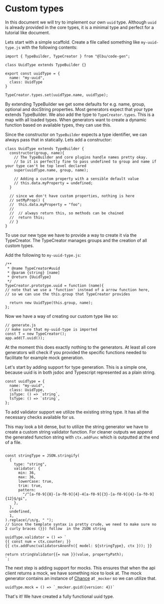 # Custom types

In this document we will try to implement our own `uuid` type. Although `uuid`
is already provided in the core types, it is a minimal type and perfect for a
tutorial like document.

Lets start with a simple scaffold. Create a file called something like
`my-uuid-type.js` with the following contents:

```ecmascript 6
import { TypeBuilder, TypeCreator } from "@lbu/code-gen";

class UuidType extends TypeBuilder {}

export const uuidType = {
  name: "my-uuid",
  class: UuidType
}

TypeCreator.types.set(uuidType.name, uuidType);
```

By extending TypeBuilder we get some defaults for e.g. name, group, optional and
docString properties. Most generators expect that your type extends TypeBuilder.
We also add the type to `TypeCreator.types`. This is a map with all loaded
types. When generators want to create a dynamic function based on available
types, they can use this.

Since the constructor on `TypeBuilder` expects a type identifier, we can always
pass that in statically. Lets add a constructor:

```ecmascript 6
class UuidType extends TypeBuilder {
  constructor(group, name){
    // The TypeBuilder and core plugins handle names pretty okay.
    // So it is perfectly fine to pass undefined to group and name if your type can't be top level declared
    super(uuidType.name, group, name);

    // Adding a custom property with a sensible default value
    // this.data.myProperty = undefined;
  }

  // since we don't have custom properties, nothing is here
  // setMyProp() {
  //  this.data.myProperty = "foo";
  //
  //  // always return this, so methods can be chained
  //  return this;
  // }
}
```

To use our new type we have to provide a way to create it via the TypeCreator.
The TypeCreator manages groups and the creation of all custom types.

Add the following to `my-uuid-type.js`:

```ecmascript 6
/**
 * @name TypeCreator#uuid
 * @param {string} [name]
 * @return {UuidType}
 */
TypeCreator.prototype.uuid = function (name){
// note that we use a 'function' instead of a arrow function here,
// so we can use the this.group that TypeCreator provides

  return new UuidType(this.group, name);
};
```

Now we have a way of creating our custom type like so:

```ecmascript 6
// generate.js
// make sure that my-uuid-type is imported
const T = new TypeCreator();
app.add(T.uuid());
```

At the moment this does exactly nothing to the generators. At least all core
generators will check if you provided the specific functions needed to
facilitate for example mock generation.

Let's start by adding support for type generation. This is a simple one, because
uuid is in both jsdoc and Typescript represented as a plain string.

```ecmascript 6
const uuidType = {
  name: "my-uuid",
  class: UuidType,
  jsType: () => `string`,
  tsType: () => `string`,
};
```

To add validator support we utilize the existing string type. It has all the
necessary checks available for us.

This may look a bit dense, but to utilize the string generator we have to create
a custom string validator function. For cleaner outputs we append the generated
function string with `ctx.addFunc` which is outputted at the end of a file.

```ecmascript 6

const stringType = JSON.stringify(
  {
    type: "string",
    validator: {
      min: 36,
      max: 36,
      lowerCase: true,
      trim: true,
      pattern:
        "/^[a-f0-9]{8}-[a-f0-9]{4}-4[a-f0-9]{3}-[a-f0-9]{4}-[a-f0-9]{12}$/gi",
    },
  },
  undefined,
  1,
).replace(/\n/g, " ");
// Since the template syntax is pretty crude, we need to make sure no 2 curly braces (}}) follow  in the JSON string

uuidType.validator = () => `
{{ const num = ctx.counter; }}
{{ ctx.addFunc(validatorsAnonFn({ model: ${stringType}, ctx })); }}

return stringValidator{{= num }}(value, propertyPath);
`;
```

The next step is adding support for mocks. This ensures that when the api client
returns a mock, we have something nice to look at. The mock generator contains
an instance of [Chance](https://chancejs.com/) at `_mocker` so we can utilize
that.

```ecmascript 6
uuidType.mock = () => `_mocker.guid({version: 4})`
```

That's it! We have created a fully functional uuid type.
